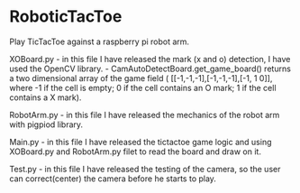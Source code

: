 # RoboticTacToe
Play TicTacToe against a raspberry pi robot arm.

XOBoard.py - in this file I have released the mark (x and o) detection, I have used the OpenCV library. 
    - CamAutoDetectBoard.get_game_board() returns a two dimensional array of the game field ( [[-1,-1,-1],[-1,-1,-1],[-1, 1 0]], where -1 if the cell is empty; 0 if the cell contains an O mark; 1 if the cell contains a X mark).

RobotArm.py - in this file I have released the mechanics of the robot arm with pigpiod library.

Main.py - in this file I have released the tictactoe game logic and using XOBoard.py and RobotArm.py filet to read the board and draw on it.

Test.py - in this file I have released the testing of the camera, so the user can correct(center) the camera before he starts to play.
